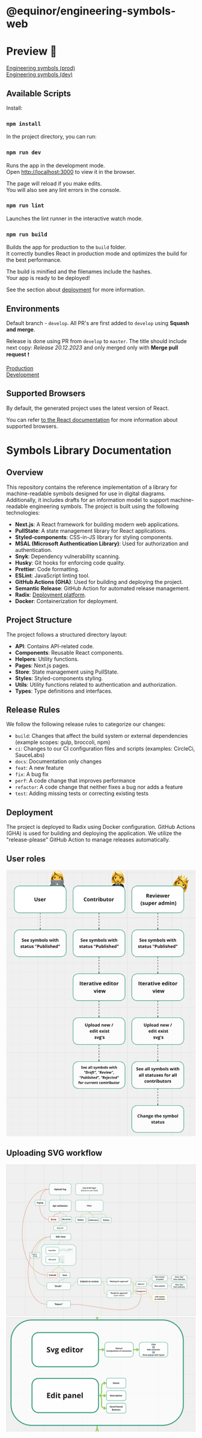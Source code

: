 # @equinor/engineering-symbols-web

# Preview 🧸

[Engineering symbols (prod)](https://engineering-symbols.equinor.com/)
<br>
[Engineering symbols (dev)](https://webdev-engineering-symbols-dev.radix.equinor.com/)

## Available Scripts

Install:

### `npm install`

In the project directory, you can run:

### `npm run dev`

Runs the app in the development mode.<br>
Open [http://localhost:3000](http://localhost:3000) to view it in the browser.

The page will reload if you make edits.<br>
You will also see any lint errors in the console.

### `npm run lint`

Launches the lint runner in the interactive watch mode.<br>

### `npm run build`

Builds the app for production to the `build` folder.<br>
It correctly bundles React in production mode and optimizes the build for the best performance.

The build is minified and the filenames include the hashes.<br>
Your app is ready to be deployed!

See the section about [deployment](#deployment) for more information.

## Environments

Default branch - `develop`. All PR's are first added to `develop` using **Squash and merge**.

Release is done using PR from `develop` to `master`. The title should include next copy: _Release 20.12.2023_ and only merged only with **Merge pull request** ❗️

[Production](https://engineering-symbols.equinor.com)<br>
[Development](https://webdev-engineering-symbols-dev.radix.equinor.com/)

## Supported Browsers

By default, the generated project uses the latest version of React.

You can refer [to the React documentation](https://reactjs.org/docs/react-dom.html#browser-support) for more information about supported browsers.

# Symbols Library Documentation

## Overview

This repository contains the reference implementation of a library for machine-readable symbols designed for use in digital diagrams. Additionally, it includes drafts for an information model to support machine-readable engineering symbols. The project is built using the following technologies:

-   **Next.js**: A React framework for building modern web applications.
-   **PullState**: A state management library for React applications.
-   **Styled-components**: CSS-in-JS library for styling components.
-   **MSAL (Microsoft Authentication Library)**: Used for authorization and authentication.
-   **Snyk**: Dependency vulnerability scanning.
-   **Husky**: Git hooks for enforcing code quality.
-   **Prettier**: Code formatting.
-   **ESLint**: JavaScript linting tool.
-   **GitHub Actions (GHA)**: Used for building and deploying the project.
-   **Semantic Release**: GitHub Action for automated release management.
-   **Radix**: [Deployment platform](https://console.radix.equinor.com/applications/engineering-symbols/envs).
-   **Docker**: Containerization for deployment.

## Project Structure

The project follows a structured directory layout:

-   **API**: Contains API-related code.
-   **Components**: Reusable React components.
-   **Helpers**: Utility functions.
-   **Pages**: Next.js pages.
-   **Store**: State management using PullState.
-   **Styles**: Styled-components styling.
-   **Utils**: Utility functions related to authentication and authorization.
-   **Types**: Type definitions and interfaces.

## Release Rules

We follow the following release rules to categorize our changes:

-   `build`: Changes that affect the build system or external dependencies (example scopes: gulp, broccoli, npm)
-   `ci`: Changes to our CI configuration files and scripts (examples: CircleCi, SauceLabs)
-   `docs`: Documentation only changes
-   `feat`: A new feature
-   `fix`: A bug fix
-   `perf`: A code change that improves performance
-   `refactor`: A code change that neither fixes a bug nor adds a feature
-   `test`: Adding missing tests or correcting existing tests

## Deployment

The project is deployed to Radix using Docker configuration. GitHub Actions (GHA) is used for building and deploying the application. We utilize the "release-please" GitHub Action to manage releases automatically.

## User roles

![User roles](./images/user_roles.png 'User roles')

## Uploading SVG workflow

![Uploading SVG workflow](./images/uploading-svg-workflow.png 'SVG workflow')
![Uploading SVG workflow](./images/uploading-svg-workflow_2.png 'SVG workflow')
